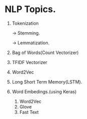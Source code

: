 # NLP Topics.

  1. Tokenization
   
       -> Stemming.
     
       -> Lemmatization.
   
  2. Bag of Words(Count Vectorizer)
  3. TFIDF Vectorizer
  4. Word2Vec
  5. Long Short Term Memory(LSTM).
  6. Word Embedings.(using Keras)
     1. Word2Vec
     2. Glove
     3. Fast Text 
